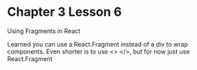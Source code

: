 # Chapter 3 Lesson 6
Using Fragments in React

Learned you can use a React.Fragment instead of a div to wrap components. Even shorter is to use <> </>, but for now just use React.Fragment